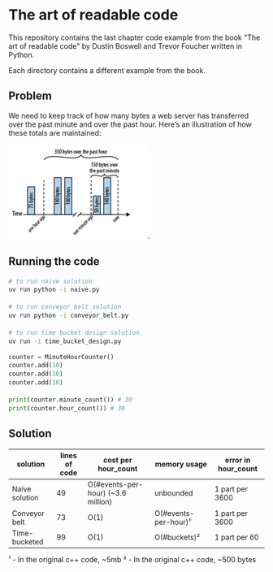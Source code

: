 # The art of readable code

This repository contains the last chapter code example from the book "The art of readable code" by Dustin Boswell and Trevor Foucher written in Python.

Each directory contains a different example from the book.

## Problem

We need to keep track of how many bytes a web server has transferred over the past minute and over the past hour. Here’s an illustration of how these totals are maintained:

![Two dimensions graph of how many bytes a web server has transferred over the past minute and over the past hour](./problem.png "Two dimensions graph of how many bytes a web server has transferred over the past minute and over the past hour").

## Running the code

```bash
# to run naive solution
uv run python -i naive.py

# to run conveyor belt solution
uv run python -i conveyor_belt.py

# to run time bucket design solution
uv run -i time_bucket_design.py

```

```python
counter = MinuteHourCounter()
counter.add(10)
counter.add(10)
counter.add(10)

print(counter.minute_count()) # 30
print(counter.hour_count()) # 30
```

## Solution

| solution       | lines of code | cost per hour_count                | memory usage         | error in hour_count |
| -------------- | ------------- | ---------------------------------- | -------------------- | ------------------- |
| Naive solution | 49            | O(#events-per-hour) (~3.6 million) | unbounded            | 1 part per 3600     |
| Conveyor belt  | 73            | O(1)                               | O(#events-per-hour)¹ | 1 part per 3600     |
| Time-bucketed  | 99            | O(1)                               | O(#buckets)²         | 1 part per 60       |

¹ - In the original c++ code, ~5mb
² - In the original c++ code, ~500 bytes
